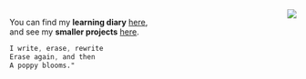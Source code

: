 
<img align="right" src="https://streak-stats.demolab.com/?user=Kr33L&theme=github-dark&hide_border=true&border_radius=45&width=120" />

You can find my **learning diary** [here](https://github.com/Kr33L/learning-diary/),<br>
and see my **smaller projects** [here](https://kr33l.github.io/small-projects/).


```css
I write, erase, rewrite
Erase again, and then
A poppy blooms."
```
